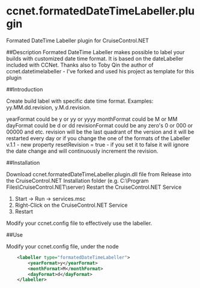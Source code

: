 # ccnet.formatedDateTimeLabeller.plugin
Formated DateTime Labeller plugin for CruiseControl.NET


##Description
Formated DateTime Labeller makes possible to label your builds with customized date time format.
It is based on the dateLabeller included with CCNet.
Thanks also to Toby Qin the author of ccnet.datetimelabeller - I've forked and used his project as template for this plugin

##Introduction

Create build label with specific date time format.
Examples: yy.MM.dd.revision, y.M.d.revision.

yearFormat could be y or yy or yyyy
monthFormat could be M or MM
dayFormat could be d or dd
revisionFormat could be any zero's 0 or 000 or 00000 and etc.
revision will be the last quadrant of the version and it will be restarted every day or if you change the one of the formats of the Labeller 
v.1.1 - new property resetRevision = true - if you set it to false it will ignore the date change and will continuously increment the revision.


##Installation

Download ccnet.formatedDateTimeLabeller.plugin.dll file  from Release into the CruiseControl.NET Installation folder (e.g. C:\Program Files\CruiseControl.NET\server)
Restart the CruiseControl.NET Service

1. Start -> Run -> services.msc
2. Right-Click on the CruiseControl.NET Service
3. Restart

Modify your ccnet.config file to effectively use the labeller.

##Use

Modify your ccnet.config file, under the <project> node
```xml
	<labeller type="formatedDateTimeLabeller">
		<yearFormat>y</yearFormat>
		<monthFormat>M</monthFormat>
		<dayFormat>d</dayFormat>
	</labeller>
```

